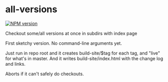 # all-versions
[![NPM version][npm-image]][npm-url]

Checkout some/all versions at once in subdirs with index page

First sketchy version. No command-line arguments yet.

Just run in repo root and it creates build-site/$tag for each tag, and
"live" for what's in master.  And it writes build-site/index.html with
the change log and links.

Aborts if it can't safely do checkouts.

[npm-image]: https://img.shields.io/npm/v/all-versions.svg?style=flat-square
[npm-url]: https://npmjs.org/package/all-versions
